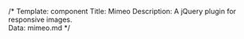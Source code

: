 /* 
Template: component 
Title: Mimeo 
Description: A jQuery plugin for responsive images.  
Data: mimeo.md 
*/